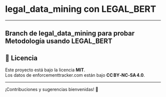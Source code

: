 # legal_data_mining con LEGAL_BERT

---
Branch de legal_data_mining para probar Metodología usando LEGAL_BERT
---

## 📄 Licencia

Este proyecto está bajo la licencia **MIT**.  
Los datos de enforcementtracker.com están bajo **CC BY‑NC‑SA 4.0**.

---

¡Contribuciones y sugerencias bienvenidas! 🚀  
